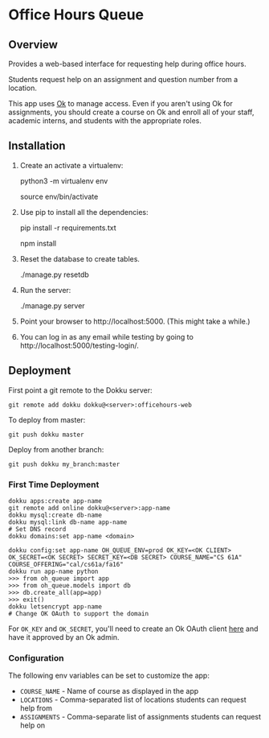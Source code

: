 Office Hours Queue
==================

## Overview

Provides a web-based interface for requesting help during office hours.

Students request help on an assignment and question number from a location.

This app uses [Ok](https://okpy.org) to manage access. Even if you aren't using Ok for assignments, you should create a course on Ok and enroll all of your staff, academic interns, and students with the appropriate roles.

## Installation

1. Create an activate a virtualenv:

    python3 -m virtualenv env

    source env/bin/activate

2. Use pip to install all the dependencies:

    pip install -r requirements.txt

    npm install

3. Reset the database to create tables.

    ./manage.py resetdb

4. Run the server:

    ./manage.py server

5. Point your browser to http://localhost:5000.  (This might take a while.)

6. You can log in as any email while testing by going to http://localhost:5000/testing-login/.

## Deployment

First point a git remote to the Dokku server:

    git remote add dokku dokku@<server>:officehours-web

To deploy from master:

    git push dokku master

Deploy from another branch:

    git push dokku my_branch:master

### First Time Deployment

    dokku apps:create app-name
    git remote add online dokku@<server>:app-name
    dokku mysql:create db-name
    dokku mysql:link db-name app-name
    # Set DNS record
    dokku domains:set app-name <domain>

    dokku config:set app-name OH_QUEUE_ENV=prod OK_KEY=<OK CLIENT> OK_SECRET=<OK SECRET> SECRET_KEY=<DB SECRET> COURSE_NAME="CS 61A" COURSE_OFFERING="cal/cs61a/fa16"
    dokku run app-name python
    >>> from oh_queue import app
    >>> from oh_queue.models import db
    >>> db.create_all(app=app)
    >>> exit()
    dokku letsencrypt app-name
    # Change OK OAuth to support the domain

For `OK_KEY` and `OK_SECRET`, you'll need to create an Ok OAuth client [here](https://okpy.org/admin/clients) and have it approved by an Ok admin.

### Configuration

The following env variables can be set to customize the app:

- `COURSE_NAME` - Name of course as displayed in the app
- `LOCATIONS` - Comma-separated list of locations students can request help from
- `ASSIGNMENTS` - Comma-separate list of assignments students can request help on

